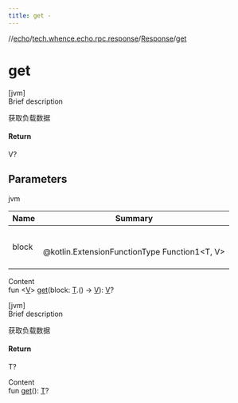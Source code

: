 ```yaml
---
title: get -
---
```

//[echo](../../index.md)/[tech.whence.echo.rpc.response](../index.md)/[Response](index.md)/[get](get.md)



# get  
[jvm]  
Brief description  


获取负载数据



#### Return  


V?



## Parameters  
  
jvm  
  
|  Name|  Summary| 
|---|---|
| block| <br><br>@kotlin.ExtensionFunctionType Function1<T, V><br><br>
  
  
Content  
fun <[V](get.md)> [get](get.md)(block: [T](index.md).() -> [V](get.md)): [V](get.md)?  


[jvm]  
Brief description  


获取负载数据



#### Return  


T?

  
Content  
fun [get](get.md)(): [T](index.md)?  



